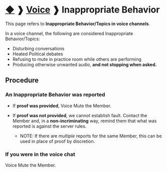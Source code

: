 # [◆](/../../) ❱ [Voice](/Voice) ❱ Inappropriate Behavior

This page refers to **Inappropriate Behavior/Topics in voice channels**.

In a voice channel, the following are considered Inappropriate Behavior/Topics:

- Disturbing conversations
- Heated Political debates
- Refusing to mute in practice room while others are performing
- Producing otherwise unwanted audio, **and not stopping when asked.**

## Procedure

### An Inappropriate Behavior was reported

- If **proof was provided**, Voice Mute the Member.

- If **proof was not provided**, we cannot establish fault. Contact the Member and, in a **non-incriminating** way, remind them that what was reported is against the server rules.

  - NOTE: If there are _multiple_ reports for the same Member, this can be used in place of proof by discretion.

### If you were in the voice chat

Voice Mute the Member.
